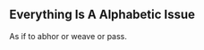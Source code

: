 Everything Is A Alphabetic Issue
--------------------------------
As if to abhor or weave or pass.  
